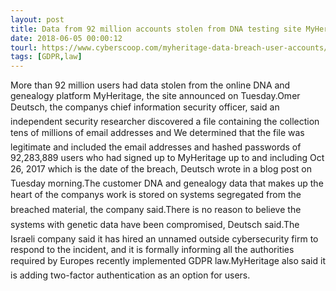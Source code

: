 ```yaml
---
layout: post
title: Data from 92 million accounts stolen from DNA testing site MyHeritage
date: 2018-06-05 00:00:12
tourl: https://www.cyberscoop.com/myheritage-data-breach-user-accounts/?category_news=technology
tags: [GDPR,law]
---
```

More than 92 million users had data stolen from the online DNA and genealogy platform MyHeritage, the site announced on Tuesday.Omer Deutsch, the companys chief information security officer, said an independent security researcher discovered a file containing the collection tens of millions of email addresses and We determined that the file was legitimate and included the email addresses and hashed passwords of 92,283,889 users who had signed up to MyHeritage up to and including Oct 26, 2017 which is the date of the breach, Deutsch wrote in a blog post on Tuesday morning.The customer DNA and genealogy data that makes up the heart of the companys work is stored on systems segregated from the breached material, the company said.There is no reason to believe the systems with genetic data have been compromised, Deutsch said.The Israeli company said it has hired an unnamed outside cybersecurity firm to respond to the incident, and it is formally informing all the authorities required by Europes recently implemented GDPR law.MyHeritage also said it is adding two-factor authentication as an option for users.